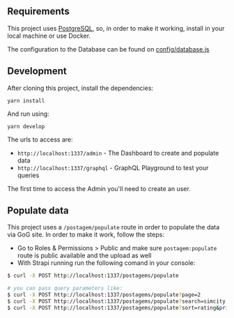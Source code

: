 ## Requirements

This project uses [PostgreSQL](https://www.postgresql.org/), so, in order to make it working, install in your local machine or use Docker.

The configuration to the Database can be found on [config/database.js](config/database.js)

## Development

After cloning this project, install the dependencies:

```
yarn install
```

And run using:

```
yarn develop
```

The urls to access are:

- `http://localhost:1337/admin` - The Dashboard to create and populate data
- `http://localhost:1337/graphql` - GraphQL Playground to test your queries

The first time to access the Admin you'll need to create an user.

## Populate data

This project uses a `/postagem/populate` route in order to populate the data via GoG site.
In order to make it work, follow the steps:

- Go to Roles & Permissions > Public and make sure `postagem:populate` route is public available and the upload as well
- With Strapi running run the following comand in your console:

```bash
$ curl -X POST http://localhost:1337/postagems/populate

# you can pass query parameters like:
$ curl -X POST http://localhost:1337/postagems/populate?page=2
$ curl -X POST http://localhost:1337/postagems/populate?search=simcity
$ curl -X POST http://localhost:1337/postagems/populate?sort=rating&price=free
```
